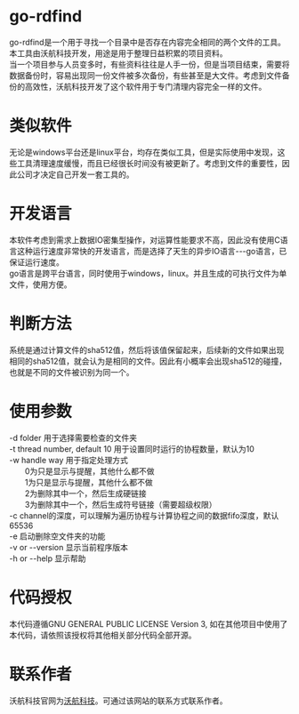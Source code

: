 # go-rdfind
go-rdfind是一个用于寻找一个目录中是否存在内容完全相同的两个文件的工具。  
本工具由沃航科技开发，用途是用于整理日益积累的项目资料。  
当一个项目参与人员变多时，有些资料往往是人手一份，但是当项目结束，需要将数据备份时，容易出现同一份文件被多次备份，有些甚至是大文件。考虑到文件备份的高效性，沃航科技开发了这个软件用于专门清理内容完全一样的文件。  

# 类似软件
无论是windows平台还是linux平台，均存在类似工具，但是实际使用中发现，这些工具清理速度缓慢，而且已经很长时间没有被更新了。考虑到文件的重要性，因此公司才决定自己开发一套工具的。  

# 开发语言
本软件考虑到需求上数据IO密集型操作，对运算性能要求不高，因此没有使用C语言这种运行速度非常快的开发语言，而是选择了天生的异步IO语言---go语言，已保证运行速度。  
go语言是跨平台语言，同时使用于windows，linux。并且生成的可执行文件为单文件，使用方便。  

# 判断方法
系统是通过计算文件的sha512值，然后将该值保留起来，后续新的文件如果出现相同的sha512值，就会认为是相同的文件。因此有小概率会出现sha512的碰撞，也就是不同的文件被识别为同一个。  

# 使用参数
-d folder 用于选择需要检查的文件夹  
-t thread number, default 10 用于设置同时运行的协程数量，默认为10  
-w handle way 用于指定处理方式  
&emsp;&emsp;0为只是显示与提醒，其他什么都不做  
&emsp;&emsp;1为只是显示与提醒，其他什么都不做  
&emsp;&emsp;2为删除其中一个，然后生成硬链接  
&emsp;&emsp;3为删除其中一个，然后生成符号链接（需要超级权限）  
-c channel的深度，可以理解为遍历协程与计算协程之间的数据fifo深度，默认65536  
-e 启动删除空文件夹的功能  
-v or --version 显示当前程序版本  
-h or --help 显示帮助 

# 代码授权
本代码遵循GNU GENERAL PUBLIC LICENSE Version 3, 如在其他项目中使用了本代码，请依照该授权将其他相关部分代码全部开源。  

# 联系作者
沃航科技官网为[沃航科技](https://www.worldflying.cn/)。可通过该网站的联系方式联系作者。  
